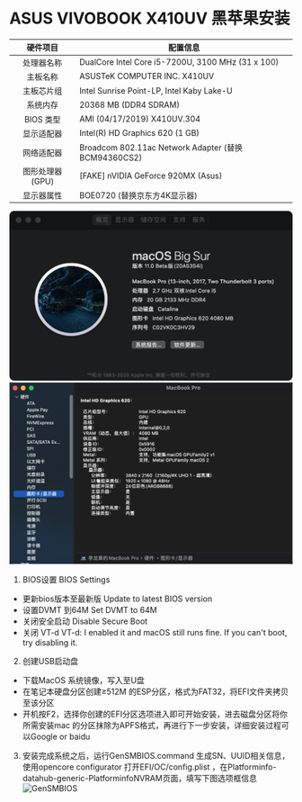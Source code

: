 #  ASUS VIVOBOOK X410UV 黑苹果安装

|硬件项目|配置信息|
|:-----:|-----|
|处理器名称| DualCore Intel Core i5-7200U, 3100 MHz (31 x 100)|
|主板名称|ASUSTeK COMPUTER INC. X410UV|
|主板芯片组|Intel Sunrise Point-LP, Intel Kaby Lake-U|
|系统内存|20368 MB (DDR4 SDRAM)|
|BIOS 类型|AMI (04/17/2019)   X410UV.304|
|显示适配器|Intel(R) HD Graphics 620 (1 GB)|
|网络适配器|Broadcom 802.11ac Network Adapter (替换BCM94360CS2)|
|图形处理器(GPU)|[FAKE] nVIDIA GeForce 920MX (Asus)|
|显示器属性|BOE0720 (替换京东方4K显示器)|
  ![GenSMBIOS](./resource/1.png)   
  ![GenSMBIOS](./resource/2.png)   
1. BIOS设置 BIOS Settings 
* 更新bios版本至最新版 Update to latest BIOS version
* 设置DVMT 到64M Set DVMT to 64M
* 关闭安全启动 Disable Secure Boot
* 关闭 VT-d VT-d: I enabled it and macOS still runs fine. If you can't boot, try disabling it.

2. 创建USB启动盘
* 下载MacOS 系统镜像，写入至U盘
* 在笔记本硬盘分区创建≥512M 的ESP分区，格式为FAT32，将EFI文件夹拷贝至该分区
* 开机按F2，选择你创建的EFI分区选项进入即可开始安装，进去磁盘分区将你所需安装mac 的分区抹除为APFS格式，再进行下一步安装，详细安装过程可以Google or baidu

3. 安装完成系统之后，运行GenSMBIOS.command 生成SN、UUID相关信息，使用opencore configurator 打开EFI/OC/config.plist ，在Platforminfo-datahub-generic-PlatforminfoNVRAM页面，填写下图选项框信息
  ![GenSMBIOS](./resource/3.png)   


